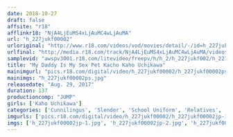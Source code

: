 ```yaml
---
date: 2018-10-27
draft: false
affsite: "r18"
afflinkr18: "NjA4LjEuMS4xLjAuMC4wLjAuMA"
url: "h_227jukf00002"
urloriginal: "http://www.r18.com/videos/vod/movies/detail/-/id=h_227jukf00002"
urlfinal: "http://media.r18.com/track/NjA4LjEuMS4xLjAuMC4wLjAuMA/videos/vod/movies/detail/-/id=h_227jukf00002"
samplevid: "awspv3001.r18.com/litevideo/freepv/h/h_2/h_227jukf002/h_227jukf002_dmb_w.mp4"
title: "My Daddy Is My Sex Pet Kacho Kaho Uchikawa"
mainimgurl: "pics.r18.com/digital/video/h_227jukf00002/h_227jukf00002ps.jpg"
mainimgs: "h_227jukf00002ps.jpg"
releasedate: "Aug. 29, 2017"
duration: 137
productioncomp: "JUMP"
girls: ['Kaho Uchikawa']
categories: ['Cunnilingus', 'Slender', 'School Uniform', 'Relatives', 'Featured Actress', 'Big Vibrator', 'Hi-Def']
imgurls: ['pics.r18.com/digital/video/h_227jukf00002/h_227jukf00002jp-1.jpg', 'pics.r18.com/digital/video/h_227jukf00002/h_227jukf00002jp-2.jpg', 'pics.r18.com/digital/video/h_227jukf00002/h_227jukf00002jp-3.jpg', 'pics.r18.com/digital/video/h_227jukf00002/h_227jukf00002jp-4.jpg', 'pics.r18.com/digital/video/h_227jukf00002/h_227jukf00002jp-5.jpg', 'pics.r18.com/digital/video/h_227jukf00002/h_227jukf00002jp-6.jpg', 'pics.r18.com/digital/video/h_227jukf00002/h_227jukf00002jp-7.jpg', 'pics.r18.com/digital/video/h_227jukf00002/h_227jukf00002jp-8.jpg', 'pics.r18.com/digital/video/h_227jukf00002/h_227jukf00002jp-9.jpg', 'pics.r18.com/digital/video/h_227jukf00002/h_227jukf00002jp-10.jpg', 'pics.r18.com/digital/video/h_227jukf00002/h_227jukf00002jp-11.jpg', 'pics.r18.com/digital/video/h_227jukf00002/h_227jukf00002jp-12.jpg', 'pics.r18.com/digital/video/h_227jukf00002/h_227jukf00002jp-13.jpg', 'pics.r18.com/digital/video/h_227jukf00002/h_227jukf00002jp-14.jpg', 'pics.r18.com/digital/video/h_227jukf00002/h_227jukf00002jp-15.jpg', 'pics.r18.com/digital/video/h_227jukf00002/h_227jukf00002jp-16.jpg', 'pics.r18.com/digital/video/h_227jukf00002/h_227jukf00002jp-17.jpg', 'pics.r18.com/digital/video/h_227jukf00002/h_227jukf00002jp-18.jpg', 'pics.r18.com/digital/video/h_227jukf00002/h_227jukf00002jp-19.jpg', 'pics.r18.com/digital/video/h_227jukf00002/h_227jukf00002jp-20.jpg']
imgs: ['h_227jukf00002jp-1.jpg', 'h_227jukf00002jp-2.jpg', 'h_227jukf00002jp-3.jpg', 'h_227jukf00002jp-4.jpg', 'h_227jukf00002jp-5.jpg', 'h_227jukf00002jp-6.jpg', 'h_227jukf00002jp-7.jpg', 'h_227jukf00002jp-8.jpg', 'h_227jukf00002jp-9.jpg', 'h_227jukf00002jp-10.jpg', 'h_227jukf00002jp-11.jpg', 'h_227jukf00002jp-12.jpg', 'h_227jukf00002jp-13.jpg', 'h_227jukf00002jp-14.jpg', 'h_227jukf00002jp-15.jpg', 'h_227jukf00002jp-16.jpg', 'h_227jukf00002jp-17.jpg', 'h_227jukf00002jp-18.jpg', 'h_227jukf00002jp-19.jpg', 'h_227jukf00002jp-20.jpg']
---
```

